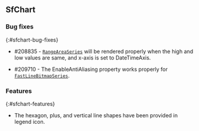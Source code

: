 ## SfChart

### Bug fixes
{:#sfchart-bug-fixes}

*  \#208835 - [`RangeAreaSeries`](https://help.syncfusion.com/cr/uwp/Syncfusion.SfChart.UWP~Syncfusion.UI.Xaml.Charts.RangeAreaSeries.html#) will be rendered properly when the high and low values are same, and x-axis is set to DateTimeAxis.

*  \#209710 - The EnableAntiAliasing property works properly for [`FastLineBitmapSeries`](https://help.syncfusion.com/cr/uwp/Syncfusion.SfChart.UWP~Syncfusion.UI.Xaml.Charts.FastLineBitmapSeries.html#).


### Features
{:#sfchart-features}

* The hexagon, plus, and vertical line shapes have been provided in legend icon.